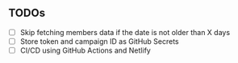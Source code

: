 ## TODOs
- [ ] Skip fetching members data if the date is not older than X days
- [ ] Store token and campaign ID as GitHub Secrets
- [ ] CI/CD using GitHub Actions and Netlify